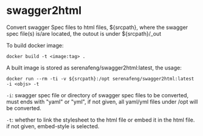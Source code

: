 # swagger2html

Convert swagger Spec files to html files, ${srcpath}, where the swagger spec
file(s) is/are located, the outout is under ${srcpath}/_out

To build docker image:

```shell
docker build -t <image:tag> .
```

A built image is stored as serenafeng/swagger2html:latest, the usage:

```shell
docker run --rm -ti -v ${srcpath}:/opt serenafeng/swagger2html:latest -i <objs> -t
```

`-i`: swagger spec file or directory of swagger spec files to be converted,
      must ends with "yaml" or "yml", if not given, all yaml/yml files under
      /opt will be converted.

`-t`: whether to link the stylesheet to the html file or embed it in the
      html file. if not given, embed-style is selected.
